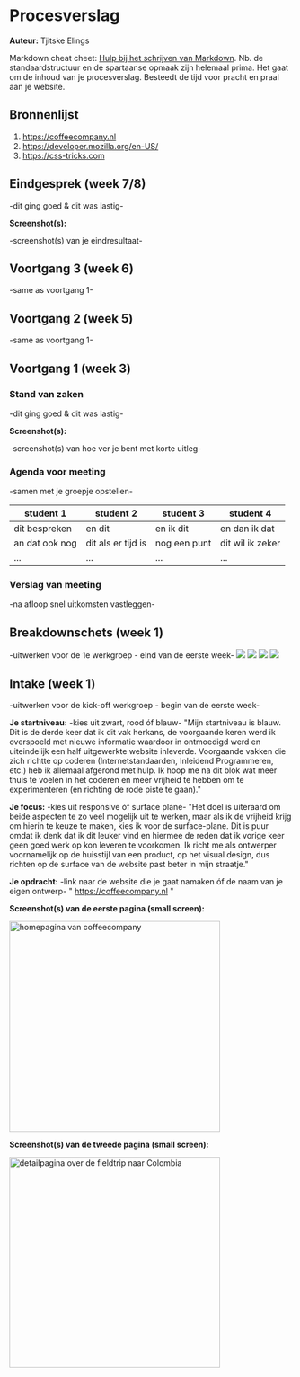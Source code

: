 # Procesverslag
**Auteur:** Tjitske Elings

Markdown cheat cheet: [Hulp bij het schrijven van Markdown](https://github.com/adam-p/markdown-here/wiki/Markdown-Cheatsheet). Nb. de standaardstructuur en de spartaanse opmaak zijn helemaal prima. Het gaat om de inhoud van je procesverslag. Besteedt de tijd voor pracht en praal aan je website.



## Bronnenlijst
1. https://coffeecompany.nl 
2. https://developer.mozilla.org/en-US/
3. https://css-tricks.com



## Eindgesprek (week 7/8)

-dit ging goed & dit was lastig-

**Screenshot(s):**

-screenshot(s) van je eindresultaat-



## Voortgang 3 (week 6)

-same as voortgang 1-



## Voortgang 2 (week 5)

-same as voortgang 1-



## Voortgang 1 (week 3)

### Stand van zaken

-dit ging goed & dit was lastig-

**Screenshot(s):**

-screenshot(s) van hoe ver je bent met korte uitleg-

### Agenda voor meeting

-samen met je groepje opstellen-

| student 1      | student 2          | student 3    | student 4        |
| ---            | ---                | ---          | ---              |
| dit bespreken  | en dit             | en ik dit    | en dan ik dat    |
| an dat ook nog | dit als er tijd is | nog een punt | dit wil ik zeker |
| ...            | ...                | ...          | ...              |

### Verslag van meeting

-na afloop snel uitkomsten vastleggen-



## Breakdownschets (week 1)

-uitwerken voor de 1e werkgroep - eind van de eerste week-
<img src="images/breakdownschets/cc-1.jpg">
<img src="images/breakdownschets/cc-2.jpg">
<img src="images/breakdownschets/cc-3.jpg">
<img src="images/breakdownschets/cc-4.jpg">

## Intake (week 1)
-uitwerken voor de kick-off werkgroep - begin van de eerste week-

**Je startniveau:** -kies uit zwart, rood óf blauw-
"Mijn startniveau is blauw. Dit is de derde keer dat ik dit vak herkans, de voorgaande keren werd ik overspoeld met nieuwe informatie waardoor in ontmoedigd werd en uiteindelijk een half uitgewerkte website inleverde. Voorgaande vakken die zich richtte op coderen (Internetstandaarden, Inleidend Programmeren, etc.) heb ik allemaal afgerond met hulp. Ik hoop me na dit blok wat meer thuis te voelen in het coderen en meer vrijheid te hebben om te experimenteren (en richting de rode piste te gaan)."

**Je focus:** -kies uit responsive óf surface plane-
"Het doel is uiteraard om beide aspecten te zo veel mogelijk uit te werken, maar als ik de vrijheid krijg om hierin te keuze te maken, kies ik voor de surface-plane. Dit is puur omdat ik denk dat ik dit leuker vind en  hiermee de reden dat ik vorige keer geen goed werk op kon leveren te voorkomen. Ik richt me als ontwerper voornamelijk op de huisstijl van een product, op het visual design, dus richten op de surface van de website past beter in mijn straatje."

**Je opdracht:** -link naar de website die je gaat namaken óf de naam van je eigen ontwerp-
" https://coffeecompany.nl "

**Screenshot(s) van de eerste pagina (small screen):**

<img src="images/scherm2klein" width="375px" alt="homepagina van coffeecompany">

**Screenshot(s) van de tweede pagina (small screen):**

<img src="images/scherm1klein" width="375px" alt="detailpagina over de fieldtrip naar Colombia">

